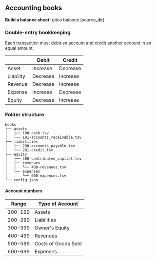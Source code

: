 

## Accounting books

**Build a balance sheet:**
    gitco balance [source_dir]

### Double-entry bookkeeping

Each transaction must debit an account and credit another account in an equal amount.

|             | **Debit** | **Credit** |
|-------------|-----------|------------|
| Asset       | Increase  | Decrease   |
| Liability   | Decrease  | Increase   |
| Revenue     | Decrease  | Increase   |
| Expense     | Increase  | Decrease   |
| Equity      | Decrease  | Increase   |

### Folder structure
```
books
├── assets
│   ├── 100-cash.tsv
│   └── 101-accounts_receivable.tsv
├── liabilities
│   ├── 200-accounts_payable.tsv
│   └── 201-credit.tsv
├── equity
│   ├── 300-contributed_capital.tsv
│   ├── revenues
│   │   └── 400-revenues.tsv
│   └── expenses
│       └── 600-expenses.tsv
└── config.json
```

#### Account numbers
| Range   | Type of Account     |
|---------|---------------------|
| 100-199 | Assets              |
| 200-299 | Liabilities         |
| 300-399 | Owner's Equity      |
| 400-499 | Revenues            |
| 500-599 | Costs of Goods Sold |
| 600-699 | Expenses            |